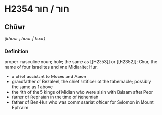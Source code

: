 # H2354 חוּר / חור

## Chûwr

_(khoor | hoor | hoor)_

### Definition

proper masculine noun; hole; the same as [[H2353]] or [[H2352]]; Chur, the name of four Israelites and one Midianite; Hur.

- a chief assistant to Moses and Aaron
- grandfather of Bezaleel, the chief artificer of the tabernacle; possibly the same as 1 above
- the 4th of the 5 kings of Midian who were slain with Balaam after Peor
- father of Rephaiah in the time of Nehemiah
- father of Ben-Hur who was commissariat officer for Solomon in Mount Ephraim
